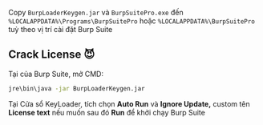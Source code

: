 Copy `BurpLoaderKeygen.jar`  và `BurpSuitePro.exe` đến `%LOCALAPPDATA%\Programs\BurpSuitePro` hoặc `%LOCALAPPDATA%\BurpSuitePro` tuỳ theo vị trí cài đặt Burp Suite

## Crack License 😈

Tại của Burp Suite, mở CMD:

```bash
jre\bin\java -jar BurpLoaderKeygen.jar
```

Tại Cửa sổ KeyLoader, tích chọn **Auto Run** và **Ignore Update,** custom tên **License text** nếu muốn sau đó **Run** để khởi chạy Burp Suite
